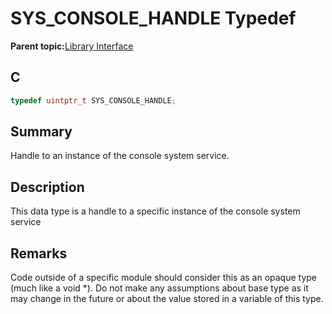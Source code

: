 # SYS\_CONSOLE\_HANDLE Typedef

**Parent topic:**[Library Interface](GUID-4923B60C-900F-4BB5-91B7-CE4CA6ED4059.md)

## C

```c
typedef uintptr_t SYS_CONSOLE_HANDLE;

```

## Summary

Handle to an instance of the console system service.

## Description

This data type is a handle to a specific instance of the console system service

## Remarks

Code outside of a specific module should consider this as an opaque type \(much like a void \*\). Do not make any assumptions about base type as it may change in the future or about the value stored in a variable of this type.

